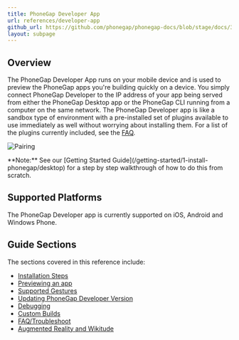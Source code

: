 ```yaml
---
title: PhoneGap Developer App
url: references/developer-app
github_url: https://github.com/phonegap/phonegap-docs/blob/stage/docs/3-references/developer-app/0-index.html.md
layout: subpage
---
```


## Overview

The PhoneGap Developer App runs on your mobile device and is used to preview the PhoneGap apps you're building quickly on a device. You simply connect PhoneGap Developer to the IP address of your app being served from either the PhoneGap Desktop app or the PhoneGap CLI running from a computer on the same network. The PhoneGap Developer app is like a sandbox type of environment with a pre-installed set of plugins available to use immediately as well without worrying about installing them. For a list of the plugins currently included, see the [FAQ](/references/developer-app/troubleshoot-faq).

 ![Pairing](/images/phonegap-developer-app-pairing.png)

<div class="alert--info">**Note:** See our [Getting Started Guide](/getting-started/1-install-phonegap/desktop) for a step by step walkthrough of how to do this from scratch.</div>

## Supported Platforms

The PhoneGap Developer app is currently supported on iOS, Android and Windows Phone.

## Guide Sections

The sections covered in this reference include:

- [Installation Steps](/references/developer-app/install/ios)
- [Previewing an app](/references/developer-app/previewing-app)
- [Supported Gestures](/references/developer-app/gestures)
- [Updating PhoneGap Developer Version](/references/developer-app/update-version)
- [Debugging](/references/developer-app/debugging)
- [Custom Builds](/references/developer-app/custom-build/ios)
- [FAQ/Troubleshoot](/references/developer-app/troubleshoot-faq)
- [Augmented Reality and Wikitude](/references/developer-app/wikitude)
